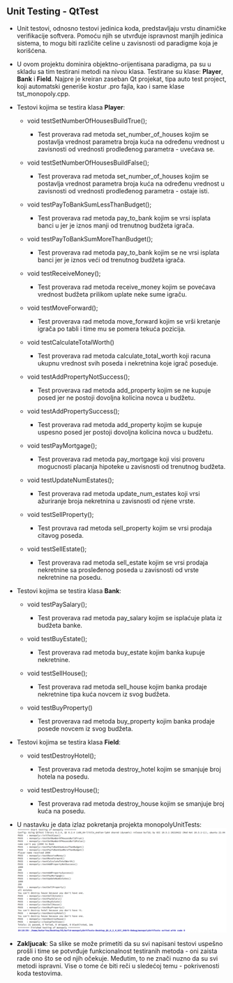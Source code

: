 ## Unit Testing - QtTest

- Unit testovi, odnosno testovi jedinica koda, predstavljaju vrstu dinamičke verifikacije softvera. Pomoću njih se utvrđuje ispravnost manjih jedinica sistema, to mogu biti različite celine u zavisnosti od paradigme koja je korišćena.
- U ovom projektu dominira objektno-orijentisana paradigma, pa su u skladu sa tim testirani metodi na nivou klasa. Testirane su klase: **Player**, **Bank** i **Field**. Najpre je kreiran zaseban Qt projekat, tipa auto test project, koji automatski generiše kostur .pro fajla, kao i same klase tst_monopoly.cpp.  


- Testovi kojima se testira klasa **Player**:
    - void testSetNumberOfHousesBuildTrue();
        - Test proverava rad metoda set_number_of_houses kojim se postavlja vrednost parametra broja kuća na određenu vrednost u zavisnosti od vrednosti prodleđenog parametra - uvećava se.

    - void testSetNumberOfHousesBuildFalse();
        - Test proverava rad metoda set_number_of_houses kojim se postavlja vrednost parametra broja kuća na određenu vrednost u zavisnosti od vrednosti prodleđenog parametra - ostaje isti.

    - void testPayToBankSumLessThanBudget();
        - Test proverava rad metoda pay_to_bank kojim se vrsi isplata banci u jer je iznos manji od trenutnog budžeta igrača.

    - void testPayToBankSumMoreThanBudget();
        - Test proverava rad metoda pay_to_bank kojim se ne vrsi isplata banci jer je iznos veći od trenutnog budžeta igrača.

    - void testReceiveMoney();
        - Test proverava rad metoda receive_money kojim se povećava vrednost budžeta prilikom uplate neke sume igraču.

    - void testMoveForward();
        - Test proverava rad metoda move_forward kojim se vrši kretanje igrača po tabli i time mu se pomera tekuća pozicija.

    - void testCalculateTotalWorth()
        - Test proverava rad metoda calculate_total_worth koji racuna ukupnu vrednost svih poseda i nekretnina koje igrač poseduje.

    - void testAddPropertyNotSuccess();
        - Test proverava rad metoda add_property kojim se ne kupuje posed jer ne postoji dovoljna kolicina novca u budžetu.

    - void testAddPropertySuccess();
        - Test proverava rad metoda add_property kojim se kupuje uspesno posed jer postoji dovoljna kolicina novca u budžetu.

    - void testPayMortgage();
        - Test proverava rad metoda pay_mortgage koji visi proveru mogucnosti placanja hipoteke u zavisnosti od trenutnog budžeta.

    - void testUpdateNumEstates();
        - Test proverava rad metoda update_num_estates koji vrsi ažuriranje broja nekretnina u zavisnosti od njene vrste.

    - void testSellProperty();
        - Test provrava rad metoda sell_property kojim se vrsi prodaja citavog poseda. 

    - void testSellEstate();
        - Test proverava rad metoda sell_estate kojim se vrsi prodaja nekretnine sa prosleđenog poseda u zavisnosti od vrste nekretnine na posedu.

- Testovi kojima se testira klasa **Bank**:
    - void testPaySalary();
        - Test proverava rad metoda pay_salary kojim se isplaćuje plata iz budžeta banke.

    - void testBuyEstate();
        - Test proverava rad metoda buy_estate kojim banka kupuje nekretnine.

    - void testSellHouse();
        - Test proverava rad metoda sell_house kojim banka prodaje nekretnine tipa kuća novcem iz svog budžeta.

    - void testBuyProperty()
        - Test proverava rad metoda buy_property kojim banka prodaje posede novcem iz svog budžeta.

- Testovi kojima se testira klasa **Field**:
    - void testDestroyHotel();
        - Test proverava rad metoda destroy_hotel kojim se smanjuje broj hotela na posedu. 

    - void testDestroyHouse();
        - Test proverava rad metoda destroy_house kojim se smanjuje broj kuća na posedu. 


- U nastavku je data izlaz pokretanja projekta monopolyUnitTests: 
![image](./screenshots/unitTesting.png)

- **Zakljucak**: Sa slike se može primetiti da su svi napisani testovi uspešno prošli i  time se potvrđuje funkcionalnost testiranih metoda - oni zaista rade ono što se od njih očekuje. Međutim, to ne znači nuzno da su svi metodi ispravni. Vise o tome će biti reči u sledećoj temu - pokrivenosti koda testovima.
